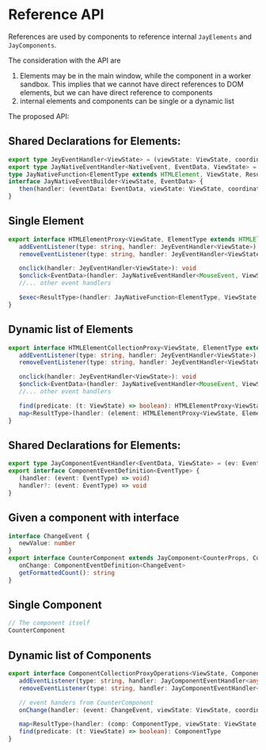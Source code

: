 Reference API
=====


References are used by components to reference internal `JayElements` and `JayComponents`.

The consideration with the API are
1. Elements may be in the main window, while the component in a worker sandbox. This implies that
   we cannot have direct references to DOM elements, but we can have direct reference to components
2. internal elements and components can be single or a dynamic list

The proposed API:

Shared Declarations for Elements:
---
```typescript
export type JeyEventHandler<ViewState> = (viewState: ViewState, coordinate: string) => void
export type JayNativeEventHandler<NativeEvent, EventData, ViewState> = (ev: NativeEvent, viewState: ViewState, coordinate: string) => EventData
type JayNativeFunction<ElementType extends HTMLElement, ViewState, Result> = (elem: ElementType, viewState: ViewState) => Result
interface JayNativeEventBuilder<ViewState, EventData> {
   then(handler: (eventData: EventData, viewState: ViewState, coordinate: string) => void): void
}
```

Single Element
---
```typescript
export interface HTMLElementProxy<ViewState, ElementType extends HTMLElement> {
   addEventListener(type: string, handler: JeyEventHandler<ViewState>)
   removeEventListener(type: string, handler: JeyEventHandler<ViewState>)

   onclick(handler: JeyEventHandler<ViewState>): void
   $onclick<EventData>(handler: JayNativeEventHandler<MouseEvent, ViewState, EventData>): JayNativeEventBuilder<ViewState, EventData>
   //... other event handlers

   $exec<ResultType>(handler: JayNativeFunction<ElementType, ViewState, ResultType>): ResultType
}
```

Dynamic list of Elements
---
```typescript
export interface HTMLElementCollectionProxy<ViewState, ElementType extends HTMLElement> {
   addEventListener(type: string, handler: JeyEventHandler<ViewState>)
   removeEventListener(type: string, handler: JeyEventHandler<ViewState>)

   onclick(handler: JeyEventHandler<ViewState>): void
   $onclick<EventData>(handler: JayNativeEventHandler<MouseEvent, ViewState, EventData>): JayNativeEventBuilder<ViewState, EventData>
   //... other event handlers

   find(predicate: (t: ViewState) => boolean): HTMLElementProxy<ViewState, ElementType>
   map<ResultType>(handler: (element: HTMLElementProxy<ViewState, ElementType>, viewState: ViewState, coordinate: string) => ResultType): Array<ResultType>
}
```

Shared Declarations for Elements:
---
```typescript
export type JayComponentEventHandler<EventData, ViewState> = (ev: EventData, viewState: ViewState, coordinate: string) => void
export interface ComponentEventDefinition<EventType> {
   (handler: (event: EventType) => void)
   handler?: (event: EventType) => void
}
```

Given a component with interface
---
```typescript
interface ChangeEvent {
   newValue: number
}
export interface CounterComponent extends JayComponent<CounterProps, CounterVS, CounterElement> {
   onChange: ComponentEventDefinition<ChangeEvent>
   getFormattedCount(): string
}
```

Single Component
---
```typescript
// The component itself
CounterComponent
```

Dynamic list of Components
---
```typescript
export interface ComponentCollectionProxyOperations<ViewState, ComponentType extends JayComponent<any, ViewState, any>> {
   addEventListener(type: string, handler: JayComponentEventHandler<any, ViewState>)
   removeEventListener(type: string, handler: JayComponentEventHandler<any, ViewState>)

   // event handers from CounterComponent
   onChange(handler: (event: ChangeEvent, viewState: ViewState, coordinate: string)=> void): void

   map<ResultType>(handler: (comp: ComponentType, viewState: ViewState, coordinate: string) => ResultType): Array<ResultType>
   find(predicate: (t: ViewState) => boolean): ComponentType
}
```